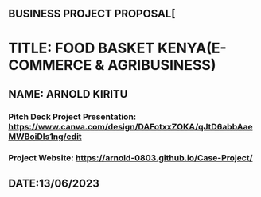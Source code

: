 ## BUSINESS PROJECT PROPOSAL[

# TITLE: FOOD BASKET KENYA(E-COMMERCE & AGRIBUSINESS)
## NAME: ARNOLD KIRITU

### Pitch Deck Project Presentation: https://www.canva.com/design/DAFotxxZOKA/qJtD6abbAaeMWBoiDls1ng/edit
### Project Website: https://arnold-0803.github.io/Case-Project/
## DATE:13/06/2023


